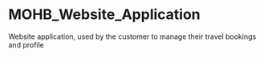 # MOHB_Website_Application
Website application, used by the customer to manage their travel bookings and profile
